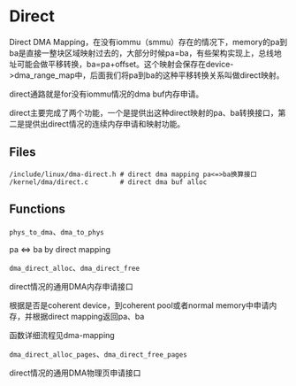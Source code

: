 # Direct

Direct DMA Mapping，在没有iommu（smmu）存在的情况下，memory的pa到ba是直接一整块区域映射过去的，大部分时候pa=ba，有些架构实现上，总线地址可能会做平移转换，ba=pa+offset。这个映射会保存在device->dma_range_map中，后面我们将pa到ba的这种平移转换关系叫做direct映射。

direct通路就是for没有iommu情况的dma buf内存申请。

direct主要完成了两个功能，一个是提供出这种direct映射的pa、ba转换接口，第二是提供出direct情况的连续内存申请和映射功能。

## Files

```
/include/linux/dma-direct.h	# direct dma mapping pa<=>ba换算接口
/kernel/dma/direct.c		# direct dma buf alloc
```

## Functions

`phys_to_dma`、`dma_to_phys`

pa <=> ba by direct mapping

`dma_direct_alloc`、`dma_direct_free`

direct情况的通用DMA内存申请接口

根据是否是coherent device，到coherent pool或者normal memory中申请内存，并根据direct mapping返回pa、ba

函数详细流程见dma-mapping

`dma_direct_alloc_pages`、`dma_direct_free_pages`

direct情况的通用DMA物理页申请接口
